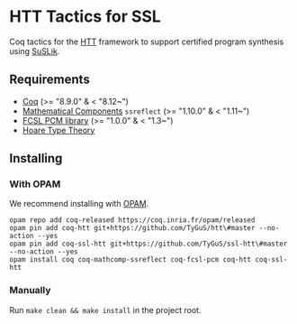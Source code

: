 # HTT Tactics for SSL

Coq tactics for the [HTT](https://github.com/imdea-software/htt) framework to support certified program synthesis using [SuSLik](https://github.com/TyGuS/suslik).

## Requirements

- [Coq](https://coq.inria.fr/) (>= "8.9.0" & < "8.12~")
- [Mathematical Components](http://math-comp.github.io/math-comp/) `ssreflect` (>= "1.10.0" & < "1.11~")
- [FCSL PCM library](https://github.com/imdea-software/fcsl-pcm) (>= "1.0.0" & < "1.3~")
- [Hoare Type Theory](https://github.com/TyGuS/htt)

## Installing

### With OPAM

We recommend installing with [OPAM](https://opam.ocaml.org/doc/Install.html).

```
opam repo add coq-released https://coq.inria.fr/opam/released
opam pin add coq-htt git+https://github.com/TyGuS/htt\#master --no-action --yes
opam pin add coq-ssl-htt git+https://github.com/TyGuS/ssl-htt\#master --no-action --yes
opam install coq coq-mathcomp-ssreflect coq-fcsl-pcm coq-htt coq-ssl-htt
```

### Manually

Run `make clean && make install` in the project root.

